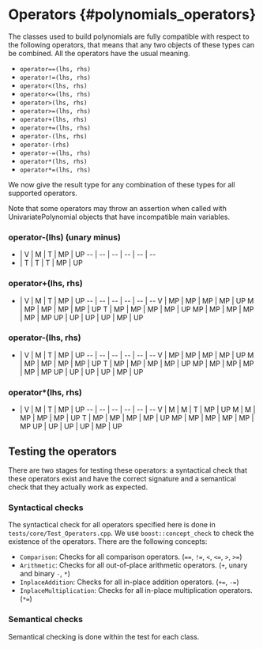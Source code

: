 # Operators {#polynomials_operators}

The classes used to build polynomials are fully compatible with respect to the following operators, that means that any two objects of these types can be combined.
All the operators have the usual meaning.

- `operator==(lhs, rhs)`
- `operator!=(lhs, rhs)`
- `operator<(lhs, rhs)`
- `operator<=(lhs, rhs)`
- `operator>(lhs, rhs)`
- `operator>=(lhs, rhs)`
- `operator+(lhs, rhs)`
- `operator+=(lhs, rhs)`
- `operator-(lhs, rhs)`
- `operator-(rhs)`
- `operator-=(lhs, rhs)`
- `operator*(lhs, rhs)`
- `operator*=(lhs, rhs)`

We now give the result type for any combination of these types for all supported operators.

Note that some operators may throw an assertion when called with UnivariatePolynomial objects that have incompatible main variables.

### operator-(lhs) (unary minus)
-  | V  | M  | T  | MP | UP
-- | -- | -- | -- | -- | --
-  | T  | T  | T  | MP | UP

### operator+(lhs, rhs)
+  | V  | M  | T  | MP | UP
-- | -- | -- | -- | -- | --
V  | MP | MP | MP | MP | UP
M  | MP | MP | MP | MP | UP
T  | MP | MP | MP | MP | UP
MP | MP | MP | MP | MP | MP
UP | UP | UP | UP | MP | UP

### operator-(lhs, rhs)
-  | V  | M  | T  | MP | UP
-- | -- | -- | -- | -- | --
V  | MP | MP | MP | MP | UP
M  | MP | MP | MP | MP | UP
T  | MP | MP | MP | MP | UP
MP | MP | MP | MP | MP | MP
UP | UP | UP | UP | MP | UP

### operator*(lhs, rhs)
*  | V  | M  | T  | MP | UP
-- | -- | -- | -- | -- | --
V  | M  | M  | T  | MP | UP
M  | M  | MP | MP | MP | UP
T  | MP | MP | MP | MP | UP
MP | MP | MP | MP | MP | MP
UP | UP | UP | UP | MP | UP

## Testing the operators
There are two stages for testing these operators: a syntactical check that these operators exist and have the correct signature and a semantical check that they actually work as expected.

### Syntactical checks
The syntactical check for all operators specified here is done in `tests/core/Test_Operators.cpp`.
We use `boost::concept_check` to check the existence of the operators. There are the following concepts:

- `Comparison`: Checks for all comparison operators. (`==`, `!=`, `<`, `<=`, `>`, `>=`)
- `Arithmetic`: Checks for all out-of-place arithmetic operators. (`+`, unary and binary `-`, `*`)
- `InplaceAddition`: Checks for all in-place addition operators. (`+=`, `-=`)
- `InplaceMultiplication`: Checks for all in-place multiplication operators. (`*=`)

### Semantical checks
Semantical checking is done within the test for each class.